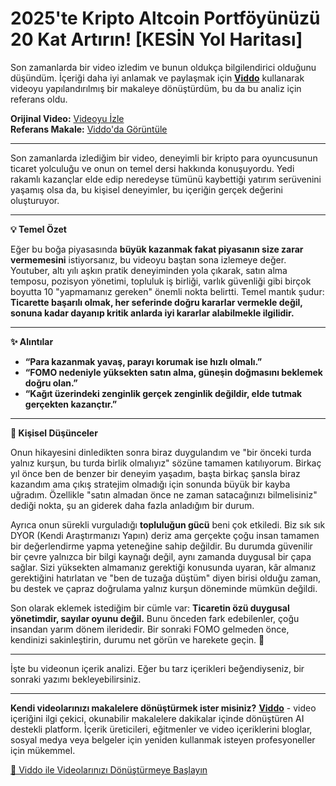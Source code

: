 # 2025'te Kripto Altcoin Portföyünüzü 20 Kat Artırın! [KESİN Yol Haritası]

Son zamanlarda bir video izledim ve bunun oldukça bilgilendirici olduğunu düşündüm. İçeriği daha iyi anlamak ve paylaşmak için **[Viddo](https://viddo.pro/)** kullanarak videoyu yapılandırılmış bir makaleye dönüştürdüm, bu da bu analiz için referans oldu.

**Orijinal Video:** [Videoyu İzle](https://www.youtube.com/watch?v=q2vykOr2zic)  
**Referans Makale:** [Viddo'da Görüntüle](https://viddo.pro/zh/video-result/67bb32df-bd55-4610-935d-d2d69ee5ea5f)

---

Son zamanlarda izlediğim bir video, deneyimli bir kripto para oyuncusunun ticaret yolculuğu ve onun on temel dersi hakkında konuşuyordu. Yedi rakamlı kazançlar elde edip neredeyse tümünü kaybettiği yatırım serüvenini yaşamış olsa da, bu kişisel deneyimler, bu içeriğin gerçek değerini oluşturuyor.

---

**💡 Temel Özet**

Eğer bu boğa piyasasında **büyük kazanmak fakat piyasanın size zarar vermemesini** istiyorsanız, bu videoyu baştan sona izlemeye değer. Youtuber, altı yılı aşkın pratik deneyiminden yola çıkarak, satın alma temposu, pozisyon yönetimi, topluluk iş birliği, varlık güvenliği gibi birçok boyutta 10 "yapmamanız gereken" önemli nokta belirtti. Temel mantık şudur: **Ticarette başarılı olmak, her seferinde doğru kararlar vermekle değil, sonuna kadar dayanıp kritik anlarda iyi kararlar alabilmekle ilgilidir.**

---

**✨ Alıntılar**

- **“Para kazanmak yavaş, parayı korumak ise hızlı olmalı.”**
- **“FOMO nedeniyle yüksekten satın alma, güneşin doğmasını beklemek doğru olan.”**
- **“Kağıt üzerindeki zenginlik gerçek zenginlik değildir, elde tutmak gerçekten kazançtır.”**

---

**🧠 Kişisel Düşünceler**

Onun hikayesini dinledikten sonra biraz duygulandım ve "bir önceki turda yalnız kurşun, bu turda birlik olmalıyız" sözüne tamamen katılıyorum. Birkaç yıl önce ben de benzer bir deneyim yaşadım, başta birkaç şansla biraz kazandım ama çıkış stratejim olmadığı için sonunda büyük bir kayba uğradım. Özellikle "satın almadan önce ne zaman satacağınızı bilmelisiniz" dediği nokta, şu an giderek daha fazla anladığım bir durum.

Ayrıca onun sürekli vurguladığı **topluluğun gücü** beni çok etkiledi. Biz sık sık DYOR (Kendi Araştırmanızı Yapın) deriz ama gerçekte çoğu insan tamamen bir değerlendirme yapma yeteneğine sahip değildir. Bu durumda güvenilir bir çevre yalnızca bir bilgi kaynağı değil, aynı zamanda duygusal bir çapa sağlar. Sizi yüksekten almamanız gerektiği konusunda uyaran, kâr almanız gerektiğini hatırlatan ve "ben de tuzağa düştüm" diyen birisi olduğu zaman, bu destek ve çapraz doğrulama yalnız kurşun döneminde mümkün değildi.

Son olarak eklemek istediğim bir cümle var: **Ticaretin özü duygusal yönetimdir, sayılar oyunu değil.** Bunu önceden fark edebilenler, çoğu insandan yarım dönem ileridedir. Bir sonraki FOMO gelmeden önce, kendinizi sakinleştirin, durumu net görün ve harekete geçin. 💪

---

İşte bu videonun içerik analizi. Eğer bu tarz içerikleri beğendiyseniz, bir sonraki yazımı bekleyebilirsiniz. 

---

**Kendi videolarınızı makalelere dönüştürmek ister misiniz?** **[Viddo](https://viddo.pro/)** - video içeriğini ilgi çekici, okunabilir makalelere dakikalar içinde dönüştüren AI destekli platform. İçerik üreticileri, eğitmenler ve video içeriklerini bloglar, sosyal medya veya belgeler için yeniden kullanmak isteyen profesyoneller için mükemmel.

[🚀 Viddo ile Videolarınızı Dönüştürmeye Başlayın](https://viddo.pro/)